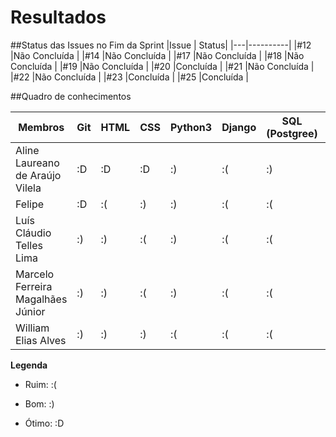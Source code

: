 # Resultados

##Status das Issues no Fim da Sprint
|Issue 	| Status|
|---|----------|
|#12 |Não Concluída |
|#14 |Não Concluída |
|#17 |Não Concluída |
|#18 |Não Concluída |
|#19 |Não Concluída |
|#20 |Concluída |
|#21 |Não Concluída |
|#22 |Não Concluída |
|#23 |Concluída |
|#25 |Concluída |


##Quadro de conhecimentos

Membros | Git | HTML | CSS | Python3 | Django | SQL (Postgree) | Bootstrap
------- | --- | ---- | --- | -------- | ------ | -------------- | ---------
Aline Laureano de Araújo Vilela   | :D | :D | :D | :) | :( | :) | :(
Felipe  | :D | :(  | :) | :) | :( | :( | :(
Luís Cláudio Telles Lima | :) | :)  | :(  | :) | :( | :( | :(
Marcelo Ferreira Magalhães Júnior | :)  | :)  | :(  | :)  | :( | :( | :(
William Elias Alves | :) | :) | :) | :(  | :( | :( | :(

  **Legenda**

  * Ruim:   :(

  * Bom:    :)

  * Ótimo:    :D
